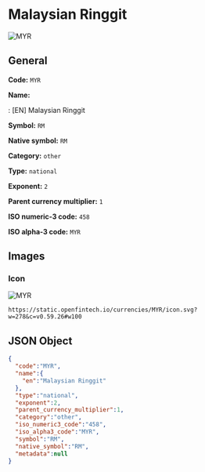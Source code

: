 
# Malaysian Ringgit 
![MYR](https://static.openfintech.io/currencies/MYR/icon.svg?w=278&c=v0.59.26#w100)  

## General 
 
**Code:** `MYR` 
 
**Name:** 
 
:	[EN] Malaysian Ringgit 
 
**Symbol:** `RM` 
 
**Native symbol:** `RM` 
 
**Category:** `other` 
 
**Type:** `national` 
 
**Exponent:** `2` 
 
**Parent currency multiplier:** `1` 
 
**ISO numeric-3 code:** `458` 
 
**ISO alpha-3 code:** `MYR` 
 

## Images 

### Icon 
 
![MYR](https://static.openfintech.io/currencies/MYR/icon.svg?w=278&c=v0.59.26#w100)  

```
https://static.openfintech.io/currencies/MYR/icon.svg?w=278&c=v0.59.26#w100
```  

## JSON Object 

```json
{
  "code":"MYR",
  "name":{
    "en":"Malaysian Ringgit"
  },
  "type":"national",
  "exponent":2,
  "parent_currency_multiplier":1,
  "category":"other",
  "iso_numeric3_code":"458",
  "iso_alpha3_code":"MYR",
  "symbol":"RM",
  "native_symbol":"RM",
  "metadata":null
}
```  
